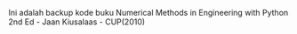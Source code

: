 Ini adalah backup kode buku
Numerical Methods in Engineering with Python 2nd Ed - Jaan Kiusalaas - CUP(2010)
